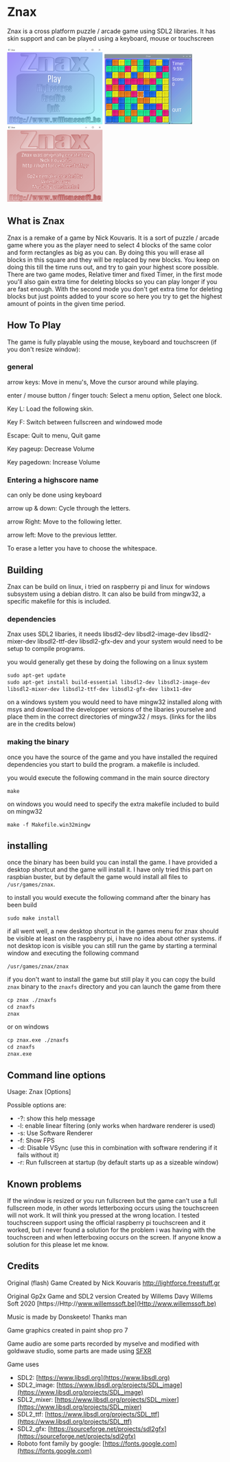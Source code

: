 # Znax
Znax is a cross platform puzzle / arcade game using SDL2 libraries.
It has skin support and can be played using a keyboard, mouse or touchscreen

![Znax screenshot2](/images/znaxscreenshot2.png) ![Znax screenshot1](/images/znaxscreenshot1.png) ![Znax screenshot3](/images/znaxscreenshot3.png)

## What is Znax

Znax is a remake of a game by Nick Kouvaris.
It is a sort of puzzle / arcade game where you as the player need to select 
4 blocks of the same color and form rectangles as big as you can. By doing 
this you will erase all blocks in this square and they will be replaced by 
new blocks. You keep on doing this till the time runs out, and try to gain 
your highest score possible. There are two game modes, Relative timer and 
fixed Timer, in the first mode you'll also gain extra time for deleting 
blocks so you can play longer if you are fast enough. With the second mode 
you don't get extra time for deleting blocks but just points added to your 
score so here you try to get the highest amount of points in the given time 
period. 

## How To Play 
The game is fully playable using the mouse, keyboard and touchscreen (if you don't resize window): 

### general

arrow keys: 
Move in menu's, Move the cursor around while playing. 

enter / mouse button / finger touch: 
Select a menu option, Select one block. 

Key L: 
Load the following skin. 

Key F:
Switch between fullscreen and windowed mode

Escape: 
Quit to menu, Quit game 

Key pageup: 
Decrease Volume 

Key pagedown: 
Increase Volume 

### Entering a highscore name 
can only be done using keyboard

arrow up & down: 
Cycle through the letters. 

arrow Right: 
Move to the following letter. 

arrow left: 
Move to the previous lettter. 

To erase a letter you have to choose the whitespace. 

## Building
Znax can be build on linux, i tried on raspberry pi and linux for windows subsystem using a debian distro. It can also be build from mingw32,
a specific makefile for this is included.

### dependencies
Znax uses SDL2 libaries, it needs libsdl2-dev libsdl2-image-dev libsdl2-mixer-dev libsdl2-ttf-dev libsdl2-gfx-dev and your system would need to
be setup to compile programs.

you would generally get these by doing the following on a linux system

```
sudo apt-get update
sudo apt-get install build-essential libsdl2-dev libsdl2-image-dev libsdl2-mixer-dev libsdl2-ttf-dev libsdl2-gfx-dev libx11-dev
```
on a windows system you would need to have mingw32 installed along with msys and download the developper versions of the libaries yourselve and place them in the correct directories of mingw32 / msys. (links for the libs are in the credits below)

### making the binary
once you have the source of the game and you have installed the required dependencies you start to build the program. 
a makefile is included.

you would execute the following command in the main source directory
```
make 
```

on windows you would need to specify the extra makefile included to build on mingw32
```
make -f Makefile.win32mingw
```

## installing
once the binary has been build you can install the game. I have provided a desktop shortcut and the game will install it. I have only tried this part
on raspbian buster, but by default the game would install all files to `/usr/games/znax`.

to install you would execute the following command after the binary has been build
```
sudo make install
```

if all went well, a new desktop shortcut in the games menu for znax should be visible at least on the raspberry pi, i have no idea about other systems.
if not desktop icon is visible you can still run the game by starting a terminal window and executing the following command

```
/usr/games/znax/znax
```


if you don't want to install the game but still play it you can copy the build `znax` binary to the `znaxfs` directory and you can launch the game from there 

```
cp znax ./znaxfs
cd znaxfs
znax
```

or on windows

```
cp znax.exe ./znaxfs
cd znaxfs
znax.exe
```
## Command line options

Usage: Znax \[Options\]

Possible options are:
  * -?: show this help message
  * -l: enable linear filtering (only works when hardware renderer is used)
  * -s: Use Software Renderer
  * -f: Show FPS
  * -d: Disable VSync (use this in combination with software rendering if it fails without it)
  * -r: Run fullscreen at startup (by default starts up as a sizeable window)

## Known problems
If the window is resized or you run fullscreen but the game can't use a full fullscreen mode, in other words letterboxing occurs using the touchscreen will not work. It will think you pressed at the wrong location. I tested touchscreen support using the official raspberry pi touchscreen and it worked, but i never found a solution for the problem i was having with the touchscreen and when letterboxing occurs on the screen. If anyone know a solution for this please let me know.

## Credits
Original (flash) Game Created by Nick Kouvaris 
http://lightforce.freestuff.gr

Original Gp2x Game and SDL2 version Created by Willems Davy
Willems Soft 2020
[https://Http://www.willemssoft.be](Http://www.willemssoft.be)

Music is made by Donskeeto! 
Thanks man

Game graphics created in paint shop pro 7

Game audio are some parts recorded by myselve and modified with goldwave studio,
some parts are made using [SFXR](http://www.drpetter.se/project_sfxr.html) 

Game uses
  * SDL2: 
   [https://www.libsdl.org](https://www.libsdl.org)
  * SDL2_image:
   [https://www.libsdl.org/projects/SDL_image](https://www.libsdl.org/projects/SDL_image)
  * SDL2_mixer:
   [https://www.libsdl.org/projects/SDL_mixer](https://www.libsdl.org/projects/SDL_mixer)
  * SDL2_ttf:
   [https://www.libsdl.org/projects/SDL_ttf](https://www.libsdl.org/projects/SDL_ttf)
  * SDL2_gfx:
   [https://sourceforge.net/projects/sdl2gfx](https://sourceforge.net/projects/sdl2gfx)
  * Roboto font family by google:
   [https://fonts.google.com](https://fonts.google.com)

